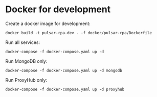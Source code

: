 # Docker for development

Create a docker image for development:
```shell
docker build -t pulsar-rpa-dev . -f docker/pulsar-rpa/Dockerfile
```

Run all services:
```shell
docker-compose -f docker-compose.yaml up -d
```

Run MongoDB only:
```shell
docker-compose -f docker-compose.yaml up -d mongodb
```

Run ProxyHub only:
```shell
docker-compose -f docker-compose.yaml up -d proxyhub
```
